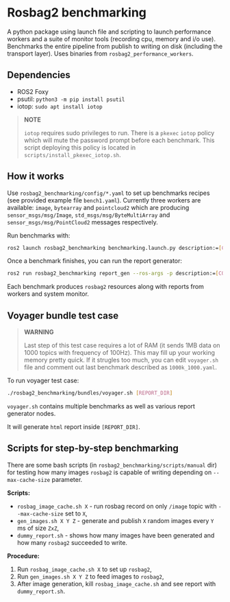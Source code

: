 # Rosbag2 benchmarking

A python package using launch file and scripting to launch performance workers and a suite of monitor tools (recording cpu, memory and i/o use). Benchmarks the entire pipeline from publish to writing on disk (including the transport layer). Uses binaries from `rosbag2_performance_workers`.

## Dependencies

*  ROS2 Foxy
*  psutil: `python3 -m pip install psutil`
*  iotop: `sudo apt install iotop`

> **NOTE**
>
> `iotop` requires sudo privileges to run. There is a `pkexec` `iotop` policy which will mute the password prompt before each benchmark. This script deploying this policy is located in `scripts/install_pkexec_iotop.sh`.

## How it works

Use `rosbag2_benchmarking/config/*.yaml` to set up benchmarks recipes (see provided example file `bench1.yaml`). Currently three workers are available: `image`, `bytearray` and `pointcloud2` which are producing `sensor_msgs/msg/Image`, `std_msgs/msg/ByteMultiArray` and `sensor_msgs/msg/PointCloud2` messages respectively.

Run benchmarks with:

```bash
ros2 launch rosbag2_benchmarking benchmarking.launch.py description:=[CONFIG_PATH] report_dir:=[REPORT_DIR]
```

Once a benchmark finishes, you can run the report generator:

```bash
ros2 run rosbag2_benchmarking report_gen --ros-args -p description:=[CONFIG_PATH] -p report_dir:=[REPORT_DIR]
```

Each benchmark produces `rosbag2` resources along with reports from workers and system monitor.

## Voyager bundle test case

> **WARNING**
>
> Last step of this test case requires a lot of RAM (it sends 1MB data on 1000 topics with frequency of 100Hz). This may fill up your working memory pretty quick. If it strugles too much, you can edit `voyager.sh` file and comment out last benchmark described as `1000k_1000.yaml`.

To run voyager test case:

```bash
./rosbag2_benchmarking/bundles/voyager.sh [REPORT_DIR]
```

`voyager.sh` contains multiple benchmarks as well as various report generator nodes.

It will generate `html` report inside `[REPORT_DIR]`.

## Scripts for step-by-step benchmarking

There are some bash scripts (in `rosbag2_benchmarking/scripts/manual` dir) for testing how many images `rosbag2` is capable of writing depending on `--max-cache-size` parameter.

**Scripts:**

* `rosbag_image_cache.sh X` - run rosbag record on only `/image` topic with `--max-cache-size` set to `X`,
* `gen_images.sh X Y Z` - generate and publish `X` random images every `Y` ms of size `ZxZ`,
* `dummy_report.sh` - shows how many images have been generated and how many `rosbag2` succeeded to write.

**Procedure:**

1. Run `rosbag_image_cache.sh X` to set up `rosbag2`,
2. Run `gen_images.sh X Y Z` to feed images to `rosbag2`,
3. After image generation, kill `rosbag_image_cache.sh` and see report with `dummy_report.sh`.
